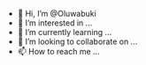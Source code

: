 - 👋 Hi, I’m @Oluwabuki
- 👀 I’m interested in ...
- 🌱 I’m currently learning ...
- 💞️ I’m looking to collaborate on ...
- 📫 How to reach me ...

<!---
Oluwabuki/Oluwabuki is a ✨ special ✨ repository because its `README.md` (this file) appears on your GitHub profile.
You can click the Preview link to take a look at your changes.
--->
